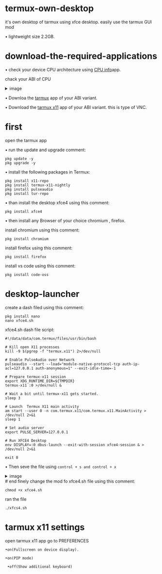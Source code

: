 # termux-own-desktop
it's own desktop of tarmux using xfce desktop. easily use the tarmux GUI mod 

• lightweight size 2.2GB.
# download-the-required-applications

• check your device CPU architecture using [CPU info](https://play.google.com/store/apps/details?id=com.kgurgul.cpuinfo)app.
 
chack your ABI of CPU
<details>
<summary>image</summary>
 
![image1](https://github.com/Iamnod/termux-on-desktop/assets/166691075/68bb34b8-7380-4621-ac8f-601cbc737589)

</details>

• Downloa the [tarmux](https://github.com/termux/termux-app/releases/tag/v0.118.0) app of your ABI variant.

• Download the [tarmux x11](https://github.com/termux/termux-x11/releases) app of your ABI variant.
this is type of VNC.

 # first

 open the tarmux app

• run the update and upgrade comment:

```
pkg update -y
pkg upgrade -y
```

• install the following packages in Termux:
```
pkg install x11-repo
pkg install termux-x11-nightly
pkg install pulseaudio
pkg install tur-repo
```

• than install the desktop xfce4 using this comment:
```
pkg install xfce4
```
• then install any Browser of your choice chromium , firefox.

install chromium using this comment:
```
pkg install chromium
```

install firefox using this comment:
```
pkg install firefox
```
install vs code using this comment:
```
pkg install code-oss
```
# desktop-launcher
create a dash filed using this comment:
```
pkg install nano
nano xfce4.sh
```
xfce4.sh dash file script:
```
#!/data/data/com.termux/files/usr/bin/bash

# Kill open X11 processes
kill -9 $(pgrep -f "termux.x11") 2>/dev/null

# Enable PulseAudio over Network
pulseaudio --start --load="module-native-protocol-tcp auth-ip-acl=127.0.0.1 auth-anonymous=1" --exit-idle-time=-1

# Prepare termux-x11 session
export XDG_RUNTIME_DIR=${TMPDIR}
termux-x11 :0 >/dev/null &

# Wait a bit until termux-x11 gets started.
sleep 3

# Launch  Termux X11 main activity
am start --user 0 -n com.termux.x11/com.termux.x11.MainActivity > /dev/null 2>&1
sleep 1

# Set audio server
export PULSE_SERVER=127.0.0.1

# Run XFCE4 Desktop
env DISPLAY=:0 dbus-launch --exit-with-session xfce4-session & > /dev/null 2>&1

exit 0
```
• Then seve the file using ```control + s and control + x ```
<details>
<summary>image</summary>
 
![image 2](https://github.com/Iamnod/termux-own-desktop/assets/166691075/12b243f2-34ff-4eba-86b5-e544d67be65d)
</details>
# end 
finely change the mod fo xfce4.sh  file using this comment:

```
chmod +x xfce4.sh
```
ran the file 

```
./xfcs4.sh
```
# tarmux x11 settings 

open tarmux x11 app go to  PREFERENCES

```•on(Fullscreen on device display).```

```•on(PIP mode)```

``` •off(Show additional keyboard)```
